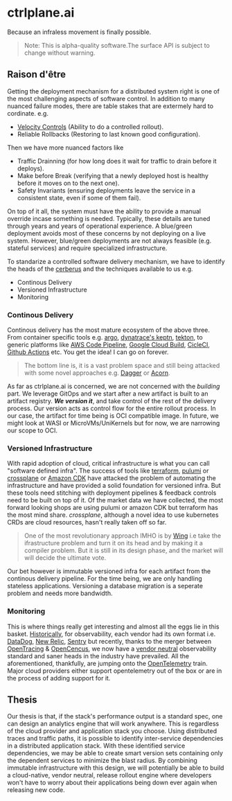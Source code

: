 # ctrlplane.ai

Because an infraless movement is finally possible.

> Note: This is alpha-quality software.The surface API is subject to change without warning.

## Raison d'être

Getting the deployment mechanism for a distributed system right is one of the most challenging aspects of software control. In addition to many nuanced failure modes, there are table stakes that are extermely hard to cordinate. e.g.

- [Velocity Controls](https://exp-platform.com/Documents/2019%20TongXiaSumitBhardwajPavelDmitrievAleksanderFabijan_Safe-Velocity-ICSE-SEI.pdf) (Ability to do a controlled rollout).
- Reliable Rollbacks (Restoring to last known good configuration).

Then we have more nuanced factors like

- Traffic Drainning (for how long does it wait for traffic to drain before it deploys).
- Make before Break (verifying that a newly deployed host is healthy before it moves on to the next one).
- Safety Invariants (ensuring deployments leave the service in a consistent state, even if some of them fail).

On top of it all, the system must have the ability to provide a manual override incase something is needed. Typically, these details are tuned through years and years of operational experience. A blue/green deployment avoids most of these concerns by not deploying on a live system. However, blue/green deployments are not always feasible (e.g. stateful services) and require specialized infrastructure.

To standarize a controlled software delivery mechanism, we have to identify the heads of the [cerberus](https://en.wikipedia.org/wiki/Cerberus) and the techniques available to us e.g.

- Continous Delivery
- Versioned Infrastructure
- Monitoring

### Continous Delivery

Continous delivery has the most mature ecosystem of the above three. From container specific tools e.g. [argo](https://argo-cd.readthedocs.io/en/stable/), [dynatrace's keptn](https://keptn.sh), [tekton](https://tekton.dev), to generic platforms like [AWS Code Pipeline](https://aws.amazon.com/codepipeline/), [Google Cloud Build](https://cloud.google.com/build), [CicleCI](https://circleci.com), [Github Actions](https://github.com/features/actions) etc. You get the idea! I can go on forever.

> The bottom line is, it is a vast problem space and still being attacked with some novel approaches e.g. [Dagger](https://dagger.io) or [Acorn](https://acorn.dev).

As far as ctrlplane.ai is concerned, we are not concerned with the _building_ part. We leverage GitOps and we start after a new artifact is built to an artifact registry. **_We version it_**, and take control of the rest of the delivery process. Our version acts as control flow for the entire rollout process. In our case, the artifact for time being is OCI compatible image. In future, we might look at WASI or MicroVMs/UniKernels but for now, we are narrowing our scope to OCI.

### Versioned Infrastructure

With rapid adoption of cloud, critical infrastructure is what you can call "software defined infra". The success of tools like [terraform](https://terraform.io), [pulumi](https://pulumi.com) or [crossplane](https://crossplane.io) or [Amazon CDK](https://aws.amazon.com/cdk) have attacked the problem of automating the infrastructure and have provided a solid foundation for versioned infra. But these tools need stitching with deployment pipelines & feedback controls need to be built on top of it. Of the market data we have collected, the most forward looking shops are using pulumi or amazon CDK but terraform has the most mind share. _crossplane_, although a novel idea to use kubernetes CRDs are cloud resources, hasn't really taken off so far.

> One of the most revolutionary approach IMHO is by [Wing](https://winglang.io) i.e take the ifrastructure problem and turn it on its head and by making it a compiler problem. But it is still in its design phase, and the market will will decide the ultimate vote.

Our bet however is immutable versioned infra for each artifact from the continous delivery pipeline. For the time being, we are only handling stateless applications. Versioning a database migration is a seperate problem and needs more bandwidth.

### Monitoring

This is where things really get interesting and almost all the eggs lie in this basket. [Historically](https://failingfast.io/opentelemetry-observability/), for observability, each vendor had its own format i.e. [DataDog](https://datadoghq.com), [New Relic](https://newrelic.com), [Sentry](https://sentry.io) but recently, thanks to the merger between [OpenTracing](https://opentracing.org) & [OpenCencus](https://opencensus.org), we now have a [vendor neutral](https://failingfast.io/opentelemetry/) observability standard and saner heads in the industry have prevailed. All the aforementioned, thankfully, are jumping onto the [OpenTelemetry](https://opentelemetry.org) train. Major cloud providers either support opentelemetry out of the box or are in the process of adding support for it.

## Thesis

Our thesis is that, if the stack's performance output is a standard spec, one can design an analytics engine that will work anywhere. This is regardless of the cloud provider and application stack you choose. Using distributed traces and traffic paths, it is possible to identify inter-service dependencies in a distributed application stack. With these identified service dependencies, we may be able to create smart version sets containing only the dependent services to minimize the blast radius. By combining immutable infrastructure with this design, we will potentially be able to build a cloud-native, vendor neutral, release rollout engine where developers won't have to worry about their applications being down ever again when releasing new code.
